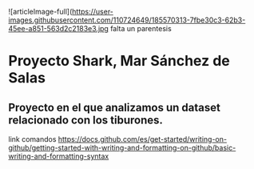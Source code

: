 ![articleImage-full](https://user-images.githubusercontent.com/110724649/185570313-7fbe30c3-62b3-45ee-a851-563d2c2183e3.jpg falta un parentesis 
# Proyecto Shark, Mar Sánchez de Salas
## Proyecto en el que analizamos un dataset relacionado con los tiburones. 



link comandos https://docs.github.com/es/get-started/writing-on-github/getting-started-with-writing-and-formatting-on-github/basic-writing-and-formatting-syntax
